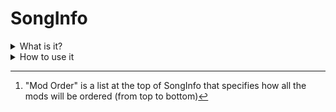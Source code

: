 # SongInfo

<details>
<summary>What is it?</summary>
Song Info is a module script inside of modules that you would use to change the appearance of the mod selection UI.

This is where you would add the credits for the mod.

There is also a background you can change and it could have a variety of designs. (Custom made as well)
![image_2023-08-22_155521980](https://github.com/Piper0007/YAFN-Banana-Edition/assets/110263550/24346082-93d2-4e12-99fe-1495803f5f04)

You can also change the font, transparency, text size, text stroke color, text color, and everything else that can be changed about a text label. 
</details>

<details>
<summary>How to use it</summary>
You will find this module inside of ReplicatedStorage>Modules>SongInfo. 

The first thing you could change is "Mod Order"[^1]. However, this is not required and auto sorts.

Next each mod listed will have a specifc format that it follows, and it should look like this:
![image_2023-08-22_160237343](https://github.com/Piper0007/YAFN-Banana-Edition/assets/110263550/fb6ac533-ed8e-46f1-962e-0e7d569c6760)

Where it says "Vs. FNAF 2" is the name of the mod.
On the same line of "Description" is where you would add the list of people who made the mod.

SongOrder is the order in which the songs will be displayed.

If you make part that starts with "OBJPR_" and after the underscore you add the Text Label property and then set it to equal to that value.
Example:
```
["OBJPR_Font"] = Enum.Font.Arial;
```
This would change the font of the mod text.

Another one to note is "BGImage" which stands for Background Image.

If you want to make your custom Background Images you need to make an image that is (45, 45) pixels and should look similar to a texture image just like this:

![Circles](https://github.com/Piper0007/YAFN-Banana-Edition/assets/110263550/8f3a2c7a-2bae-4cf8-b613-ffccf9a43638)

I added more functionality for the backgrounds stuff and added a customizations folder that you can find in (StarterGui -> GameUI -> SongPickUI -> ModBackgrounds)
And you can access them in songInfo by adding something called "BGType" and set to the name of the background.

[^1]: "Mod Order" is a list at the top of SongInfo that specifies how all the mods will be ordered (from top to bottom)
</details>
